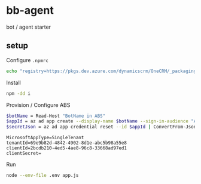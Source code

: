# bb-agent

bot / agent starter

## setup


Configure `.npmrc`

```bash
echo "registry=https://pkgs.dev.azure.com/dynamicscrm/OneCRM/_packaging/DPX-Tools-Upstream/npm/registry/" > .npmrc
```

Install

```bash
npm -dd i
```

Provision / Configure ABS

```bash
$botName = Read-Host "BotName in ABS"
$appId = az ad app create --display-name $botName --sign-in-audience "AzureADMyOrg" --query appId | ConvertFrom-Json
$secretJson = az ad app credential reset --id $appId | ConvertFrom-Json
```
```
MicrosoftAppType=SingleTenant
tenantId=69e9b82d-4842-4902-8d1e-abc5b98a55e8
clientId=2bcdb210-4ed5-4ae8-96c8-33668ad97ed1
clientSecret=
```
Run

```bash
node --env-file .env app.js
```

